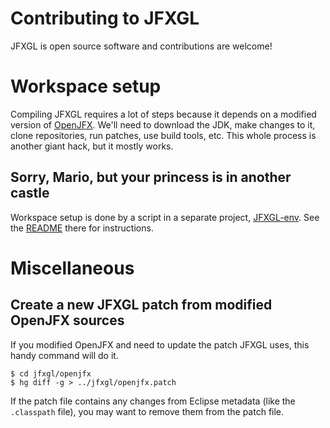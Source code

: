 
# Contributing to JFXGL

JFXGL is open source software and contributions are welcome!

# Workspace setup

Compiling JFXGL requires a lot of steps because it depends on a modified version of [OpenJFX][openjfx].
We'll need to download the JDK, make changes to it, clone repositories, run patches, use build tools, etc.
This whole process is another giant hack, but it mostly works.

[openjfx]: http://wiki.openjdk.java.net/display/OpenJFX/Main


## Sorry, Mario, but your princess is in another castle

Workspace setup is done by a script in a separate project, [JFXGL-env](https://bitbucket.org/cuchaz/jfxgl-env).
See the [README](https://bitbucket.org/cuchaz/jfxgl-env) there for instructions.


# Miscellaneous

## Create a new JFXGL patch from modified OpenJFX sources

If you modified OpenJFX and need to update the patch JFXGL uses, this handy command will do it.
```
$ cd jfxgl/openjfx
$ hg diff -g > ../jfxgl/openjfx.patch
```
If the patch file contains any changes from Eclipse metadata (like the `.classpath` file),
you may want to remove them from the patch file.

